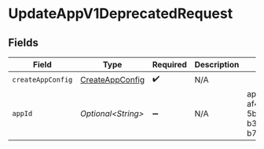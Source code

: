 # UpdateAppV1DeprecatedRequest


## Fields

| Field                                                     | Type                                                      | Required                                                  | Description                                               | Example                                                   |
| --------------------------------------------------------- | --------------------------------------------------------- | --------------------------------------------------------- | --------------------------------------------------------- | --------------------------------------------------------- |
| `createAppConfig`                                         | [CreateAppConfig](../../models/shared/CreateAppConfig.md) | :heavy_check_mark:                                        | N/A                                                       |                                                           |
| `appId`                                                   | *Optional\<String>*                                       | :heavy_minus_sign:                                        | N/A                                                       | app-af469a92-5b45-4565-b3c4-b79878de67d2                  |